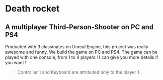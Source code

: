 # Death rocket  
## A multiplayer Third-Person-Shooter on PC and PS4  
Producted with 3 classmates on Unreal Engine, this project was really awesome and funny. We build the game on PC and PS4. The game can be played with one console, from 1 to 4 players ! I can give you more details if you want !  

> Controller 1 and Keyboard are attributed only to the player 1.
